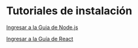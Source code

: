 # Tutoriales de instalación

[Ingresar a la Guia de Node.js](/Guias/Guia%20de%20instalacion%20nodeJS.md)

[Ingresar a la Guía de React](/Guias/Guia%20de%20creacion%20de%20una%20app%20con%20React.md)